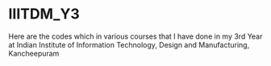 # IIITDM_Y3
Here are the codes which in various courses that I have done in my 3rd Year at Indian Institute of Information Technology, Design and Manufacturing, Kancheepuram
